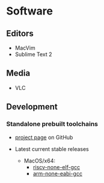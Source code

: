 # Software


## Editors

- MacVim
- Sublime Text 2




## Media

- VLC



## Development


### Standalone prebuilt toolchains

- [project page](https://github.com/xpack-dev-tools) on GitHub

- Latest current stable releases
  - MacOS/x64:
    - [riscv-none-elf-gcc](https://github.com/xpack-dev-tools/riscv-none-elf-gcc-xpack/releases/latest/download/xpack-riscv-none-elf-gcc-13.2.0-2-darwin-x64.tar.gz)
    - [arm-none-eabi-gcc](https://github.com/xpack-dev-tools/arm-none-eabi-gcc-xpack/releases/latest/download/xpack-arm-none-eabi-gcc-13.2.1-1.1-darwin-x64.tar.gz)

